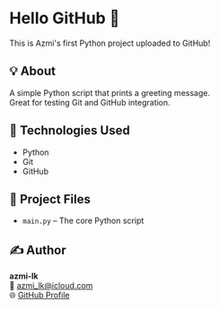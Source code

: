 # Hello GitHub 👋

This is Azmi's first Python project uploaded to GitHub!

## 💡 About
A simple Python script that prints a greeting message.  
Great for testing Git and GitHub integration.

## 🔧 Technologies Used
- Python
- Git
- GitHub

## 📂 Project Files
- `main.py` – The core Python script

## ✍️ Author
**azmi-lk**  
📧 azmi_lk@icloud.com  
🌐 [GitHub Profile](https://github.com/azmi-lk)